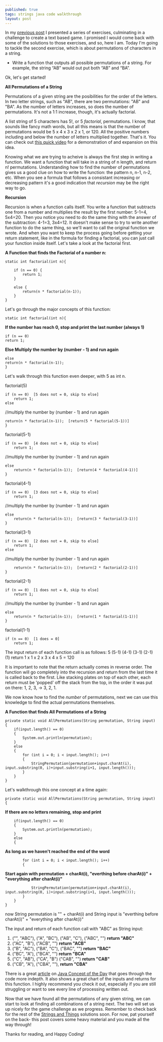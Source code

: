 ```yaml
---
published: true
tags: strings java code walkthrough
layout: post
---
```

In my [previous post](https://sjcswank.github.io/Stings-and-Things/) I presented a series of exercises, culminating in a challenge to create a text based game. I promised I would come back with some of the solutions to those exercises, and so, here I am. Today I'm going to tackle the second exercise, which is about permutations of characters in a string.

<!-- more -->

- Write a function that outputs all possible permutations of a string. For example, the string “AB” would out put both “AB” and “BA”.

Ok, let's get started!

**All Permutations of a String**

Permutations of a given string are the posibilities for the order of the letters. In two letter strings, such as "AB", there are two permutations: "AB" and "BA". As the number of letters increases, so does the number of permutations. It's not a 1:1 increase, though, it's actually factorial. 

A list string of 5 characters has 5!, or 5 _factorial_, permutations. I know, that sounds like fancy math words, but all this means is that the number of permutations would be 5 x 4 x 3 x 2 x 1, or 120. All the positive numbers including and below the number of letters multiplied together. That's it. You can check out [this quick video](https://www.khanacademy.org/math/precalculus/prob-comb/combinatorics-precalc/v/permutation-formula) for a demonstration of and expansion on this idea.

Knowing what we are trying to acheive is always the first step in writing a function. We want a function that will take in a string of n length, and return n! permutations. Understanding how to find the number of permutations gives us a good clue on how to write the function: the pattern n, n-1, n-2, etc. When you see a formula that follows a consistant increasing or decreasing pattern it's a good indication that _recursion_ may be the right way to go.

**Recursion**

Recursion is when a function calls itself. You write a function that subtracts one from a number and multiplies the result by the first number: 5-1=4, 5x4=20. Then you notice you need to do the same thing with the answer of the subtraction: 4-1=3, 3x4=12. It doesn't make sense to try to write another function to do the same thing, so we'll want to call the original function we wrote. And when you want to keep the process going before getting your return statement, like in the formula for finding a factorial, you can just call your function inside itself. Let's take a look at the factorial first.

**A Function that finds the Factorial of a number n:**

	static int factorial(int n){

		if (n == 0) {   
			return 1;
		}
        
		else { 
    		return(n * factorial(n-1));
        }
 	}   



Let's go through the major concepts of this function:

	static int factorial(int n){
    
  **If the number has reach 0, stop and print the last number (always 1)**

	if (n == 0)    
	return 1;
      
  **Else Multiply the number by (number - 1) and run again**
  	
	else  
    return(n * factorial(n-1));    
 	}   



Let's walk through this function even deeper, with 5 as int n.
	
factorial(5)
    
	if (n == 0)  [5 does not = 0, skip to else] 
		return 1;    
  	else  
    
  //multiply the number by (number - 1) and run again

	return(n * factorial(n-1));  [return(5 * factorial(5-1))] 
 	}   

factorial(5-1)
    
	if (n == 0)  [4 does not = 0, skip to else] 
		return 1;  
        
   //multiply the number by (number - 1) and run again
 
  	else  
    	return(n * factorial(n-1));  [return(4 * factorial(4-1))]
 	}  
    
factorial(4-1)
    
	if (n == 0)  [3 does not = 0, skip to else]  
		return 1; 
        
   //multiply the number by (number - 1) and run again
 
  	else  
    	return(n * factorial(n-1));  [return(3 * factorial(3-1))]  
 	}  
    
    
factorial(3-1)
    
	if (n == 0)  [2 does not = 0, skip to else] 
		return 1;    
  	else
    
  //multiply the number by (number - 1) and run again
    	
        return(n * factorial(n-1));  [return(2 * factorial(2-1))]  
 	}  
    
factorial(2-1)
    
	if (n == 0)  [1 does not = 0, skip to else]  
		return 1; 
        
  //multiply the number by (number - 1) and run again

  	else  
    	return(n * factorial(n-1));  [return(1 * factorial(1-1))]  
 	}  
    
factorial(1-1)
    
	if (n == 0)  [1 does = 0]  
		return 1; 
    
The input return of each function call is as follows:
	5  (5-1)  (4-1)  (3-1)  (2-1)  (1) return 1 x 1 x 2 x 3 x 4 x 5 = 120

It is important to note that the return actually comes in reverse order. The function will go completely into the recursion and return from the last time it is called back to the first. Like stacking plates on top of each other, each return must be 'popped' off the stack from the top, in the order it was put on there: 1, 2, 3, -> 3, 2, 1.

We now know how to find the _number_ of permutations, next we can use this knowledge to find the actual permutations themselves. 

**A Function that finds All Permutations of a String**

    private static void AllPermutations(String permutation, String input)
    {    
        if(input.length() == 0)
        {
            System.out.println(permutation);
        }
        else
        {
            for (int i = 0; i < input.length(); i++)
            {    
                StringPermutation(permutation+input.charAt(i), input.substring(0, i)+input.substring(i+1, input.length()));
            }
        }
    }

Let's walkthrough this one concept at a time again:

    private static void AllPermutations(String permutation, String input)
    {   
    
**If there are no letters remaining, stop and print**

        if(input.length() == 0) 
        {
            System.out.println(permutation);
        }
        else
        {
        
**As long as we haven't reached the end of the word**

            for (int i = 0; i < input.length(); i++) 
            { 
            
**Start again with permutation + charAt(i), "everthing before charAt(i)" + "everything after charAt(i)"**

                StringPermutation(permutation+input.charAt(i), input.substring(0, i)+input.substring(i+1, input.length()));
            }
        }
    }
    


now String permutation is "" + charAt(i) and String input is "everthing before charAt(i)" + "everything after charAt(i)"



The input and return of each function call with "ABC" as String input:
1. ("", "ABC"), ("A", "BC"), ("AB", "C"), ("ABC", "") **return "ABC"** 
2. ("AC", "B"), ("ACB", "") **return "ACB"**
3. ("B", "AC"), ("BA", "C"), ("BAC", "") **return "BAC"**
4. ("BC", "A"), ("BCA", "") **return "BCA"**
5. ("C", "AB"), ("CA", "B") ("CAB", "") **return "CAB"**
6. ("CB", "A"), ("CBA", ""), **return "CBA"**


There is a great [article](https://javaconceptoftheday.com/permutations-of-string-in-java-recursively/) on [Java Concept of the Day](https://javaconceptoftheday.com/) that goes through the code more indepth. It also shows a great chart of the inputs and returns for this function. I highly recommend you check it out, especially if you are still struggling or want to see every line of processing written out.

Now that we have found all the permutations of any given string, we can start to look at finding all combinations of a string next. The two will set us up nicely for the game challenge as we progress. Remember to check back for the rest of the [Strings and Things](https://sjcswank.github.io/Stings-and-Things/) solutions soon. For now, pat yourself on the back- this post covers some heavy material and you made all the way through!

Thanks for reading, and Happy Coding!
